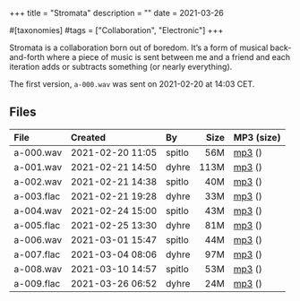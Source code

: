+++
title = "Stromata"
description = ""
date = 2021-03-26

#[taxonomies]
#tags = ["Collaboration", "Electronic"]
+++

Stromata is a collaboration born out of boredom. It’s a form of musical back-and-forth where a piece of music is sent between me and a friend and each iteration adds or subtracts something (or nearly everything).

The first version, `a-000.wav` was sent on 2021-02-20 at 14:03 CET.

## Files

| File       | Created          | By       | Size | MP3 (size)                                                |
|:-----------|:-----------------|:---------|-----:|:----------------------------------------------------------|
| a-000.wav  | 2021-02-20 11:05 | spitlo   | 56M  | [mp3](https://files.mefirst.se/stromata/mp3/a-000.mp3) () |
| a-001.wav  | 2021-02-21 14:50 | dyhre    | 113M | [mp3](https://files.mefirst.se/stromata/mp3/a-001.mp3) () |
| a-002.wav  | 2021-02-21 14:38 | spitlo   | 40M  | [mp3](https://files.mefirst.se/stromata/mp3/a-002.mp3) () |
| a-003.flac | 2021-02-21 19:28 | dyhre    | 33M  | [mp3](https://files.mefirst.se/stromata/mp3/a-003.mp3) () |
| a-004.wav  | 2021-02-24 15:00 | spitlo   | 43M  | [mp3](https://files.mefirst.se/stromata/mp3/a-004.mp3) () |
| a-005.flac | 2021-02-25 13:30 | dyhre    | 81M  | [mp3](https://files.mefirst.se/stromata/mp3/a-005.mp3) () |
| a-006.wav  | 2021-03-01 15:47 | spitlo   | 44M  | [mp3](https://files.mefirst.se/stromata/mp3/a-006.mp3) () |
| a-007.flac | 2021-03-04 08:06 | dyhre    | 97M  | [mp3](https://files.mefirst.se/stromata/mp3/a-007.mp3) () |
| a-008.wav  | 2021-03-10 14:57 | spitlo   | 53M  | [mp3](https://files.mefirst.se/stromata/mp3/a-008.mp3) () |
| a-009.flac | 2021-03-26 06:52 | dyhre    | 24M  | [mp3](https://files.mefirst.se/stromata/mp3/a-009.mp3) () |
